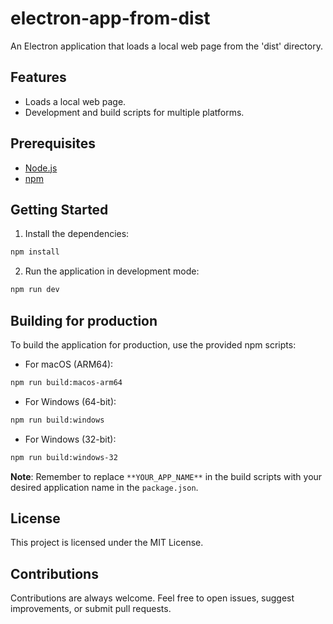 # electron-app-from-dist

An Electron application that loads a local web page from the 'dist' directory.

## Features

- Loads a local web page.
- Development and build scripts for multiple platforms.

## Prerequisites

- [Node.js](https://nodejs.org/)
- [npm](https://www.npmjs.com/)

## Getting Started

1. Install the dependencies:

```sh
npm install
```

2. Run the application in development mode:

```sh
npm run dev
```

## Building for production

To build the application for production, use the provided npm scripts:

- For macOS (ARM64):

```sh
npm run build:macos-arm64
```

- For Windows (64-bit):

```sh
npm run build:windows
```

- For Windows (32-bit):

```sh
npm run build:windows-32
```

**Note**: Remember to replace `**YOUR_APP_NAME**` in the build scripts with your desired application name in the `package.json`.

## License

This project is licensed under the MIT License.

## Contributions

Contributions are always welcome. Feel free to open issues, suggest improvements, or submit pull requests.
